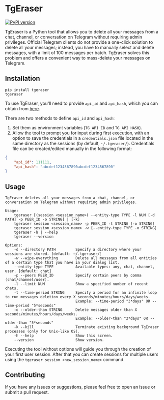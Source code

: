 # TgEraser

[![PyPI version](https://badge.fury.io/py/tgeraser.svg)](https://badge.fury.io/py/tgeraser)

TgEraser is a Python tool that allows you to delete all your messages from a chat, channel, or conversation on Telegram without requiring admin privileges. Official Telegram clients do not provide a one-click solution to delete all your messages; instead, you have to manually select and delete messages, with a limit of 100 messages per batch. TgEraser solves this problem and offers a convenient way to mass-delete your messages on Telegram.

## Installation

```
pip install tgeraser
tgeraser
```

To use TgEraser, you'll need to provide `api_id` and `api_hash`, which you can obtain from [here](https://my.telegram.org/auth?to=apps).

There are two methods to define `api_id` and `api_hash`:
1. Set them as environment variables (`TG_API_ID` and `TG_API_HASH`).
2. Allow the tool to prompt you for input during first execution, with an option to save the credentials in a `credentials.json` file located in the same directory as the sessions (by default, `~/.tgeraser/`).
Credentials file can be created/edited manually in the following format:
```json
{
    "api_id": 111111,
    "api_hash": "abcdef1234567890abcdef1234567890"
}
```

## Usage

```
TgEraser deletes all your messages from a chat, channel, or conversation on Telegram without requiring admin privileges.

Usage:
    tgeraser [(session <session_name>) --entity-type TYPE -l NUM [-d PATH] -p PEER_ID -o STRING] | [-k]
    tgeraser session <session_name> -p PEER_ID -t STRING [-o STRING]
    tgeraser session <session_name> -w [--entity-type TYPE -o STRING]
    tgeraser -h | --help
    tgeraser --version

Options:
    -d --directory PATH         Specify a directory where your sessions are stored. [default: ~/.tgeraser/]
    -w --wipe-everything        Delete all messages from all entities of a certain type that you have in your dialog list.
    --entity-type TYPE          Available types: any, chat, channel, user. [default: chat]
    -p --peers PEER_ID          Specify certain peers by comma (chat/channel/user).
    -l --limit NUM              Show a specified number of recent chats.
    -t --time-period STRING     Specify a period for an infinite loop to run messages deletion every X seconds/minutes/hours/days/weeks.
                                Example: --time-period "3*days" OR --time-period "5*seconds"
    -o --older-than STRING      Delete messages older than X seconds/minutes/hours/days/weeks.
                                Example: --older-than "3*days" OR --older-than "5*seconds"
    -k --kill                   Terminate existing background TgEraser processes (only for Unix-like OS).
    -h --help                   Show this screen.
    --version                   Show version.
```

Executing the tool without options will guide you through the creation of your first user session. After that you can create sessions for multiple users using the `tgeraser session <new_session_name>` command.

## Contributing

If you have any issues or suggestions, please feel free to open an issue or submit a pull request.
